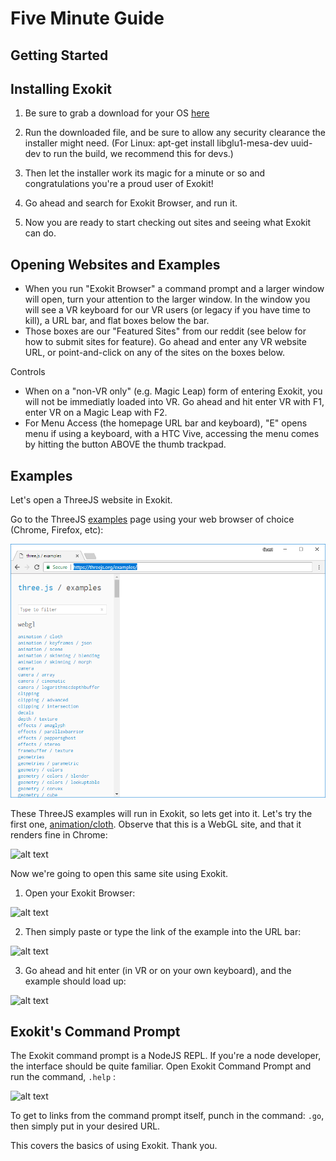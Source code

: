 # Five Minute Guide

## Getting Started

## Installing Exokit

1. Be sure to grab a download for your OS [here](https://github.com/webmixedreality/exokit/releases/)
2. Run the downloaded file, and be sure to allow any security clearance the installer might need.
(For Linux: apt-get install libglu1-mesa-dev uuid-dev to run the build, we recommend this for devs.\)

3. Then let the installer work its magic for a minute or so and congratulations you're a proud user of Exokit!
4. Go ahead and search for Exokit Browser, and run it.
5. Now you are ready to start checking out sites and seeing what Exokit can do.

## Opening Websites and Examples

* When you run "Exokit Browser" a command prompt and a larger window will open, turn your attention to the larger window. In the window you will see a VR keyboard for our VR users \(or legacy if you have time to kill\), a URL bar, and flat boxes below the bar. 
* Those boxes are our "Featured Sites" from our reddit \(see below for how to submit sites for feature\). Go ahead and enter any VR website URL, or point-and-click on any of the sites on the boxes below.

Controls

* When on a "non-VR only" \(e.g. Magic Leap\) form of entering Exokit, you will not be immediatly loaded into VR. Go ahead and hit enter VR with F1, enter VR on a Magic Leap with F2.
* For Menu Access \(the homepage URL bar and keyboard\), "E" opens menu if using a keyboard, with a HTC Vive, accessing the menu comes by hitting the button ABOVE the thumb trackpad.

## Examples

Let's open a ThreeJS website in Exokit.

Go to the ThreeJS [examples](https://threejs.org/examples/) page using your web browser of choice \(Chrome, Firefox, etc\):

![alt text](_images/image-1.png)

These ThreeJS examples will run in Exokit, so lets get into it. Let's try the first one, [animation/cloth](https://threejs.org/examples/#webgl_animation_cloth). Observe that this is a WebGL site, and that it renders fine in Chrome:

![alt text](https://github.com/webmixedreality/webmr-docs/blob/master/docs/_images/image-6.png "Image-6")

Now we're going to open this same site using Exokit.

1. Open your Exokit Browser:

![alt text](https://github.com/webmixedreality/webmr-docs/blob/master/docs/_images/exokit1.PNG "Exokit1")

2. Then simply paste or type the link of the example into the URL bar:

![alt text](https://github.com/webmixedreality/webmr-docs/blob/master/docs/_images/exokit2.PNG "Exokit2")

3. Go ahead and hit enter \(in VR or on your own keyboard\), and the example should load up:

![alt text](https://github.com/webmixedreality/webmr-docs/blob/master/docs/_images/exokit3.PNG "Exokit3")

## Exokit's Command Prompt

The Exokit command prompt is a NodeJS REPL. If you're a node developer, the interface should be quite familiar. Open Exokit Command Prompt and run the command, `.help` :

![alt text](https://github.com/webmixedreality/webmr-docs/blob/master/docs/_images/exokit4.PNG "Exokit4")

To get to links from the command prompt itself, punch in the command: `.go`, then simply put in your desired URL.

This covers the basics of using Exokit. Thank you.

